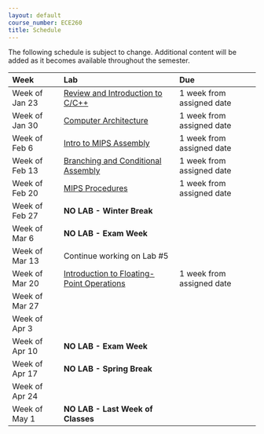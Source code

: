 ```yaml
---
layout: default
course_number: ECE260
title: Schedule
---
```


The following schedule is subject to change.
Additional content will be added as it becomes available throughout the semester.<br>


**Week**       | **Lab**                                                                                                                               |  **Due**                                                                                                                   
:--------------|:--------------------------------------------------------------------------------------------------------------------------------------|:--------------------------    
Week of Jan 23 |  [Review and Introduction to C/C++](https://drive.google.com/a/ycp.edu/file/d/0B36p-YmqpYFWb2V3b1VOWVZwaHM/view?usp=sharing)          |  1 week from assigned date                                           
Week of Jan 30 |  [Computer Architecture](https://drive.google.com/a/ycp.edu/file/d/0B36p-YmqpYFWY2FFXzNaR1FldVk/view?usp=sharing)                     |  1 week from assigned date
Week of Feb 6  |  [Intro to MIPS Assembly](https://drive.google.com/a/ycp.edu/file/d/0B36p-YmqpYFWME9NTEw1SWJEUG8/view?usp=sharing)                    |  1 week from assigned date
Week of Feb 13 |  [Branching and Conditional Assembly](https://drive.google.com/a/ycp.edu/file/d/0B36p-YmqpYFWNzd0M3NTX0VpU2M/view?usp=sharing)        |  1 week from assigned date
Week of Feb 20 |  [MIPS Procedures](https://drive.google.com/a/ycp.edu/file/d/0B36p-YmqpYFWRmJFcWpJQndaVVE/view?usp=sharing)                           |  1 week from assigned date
Week of Feb 27 |  **NO LAB - Winter Break**                                                                                                            |
Week of Mar 6  |  **NO LAB - Exam Week**                                                                                                               |  <!-- EXAM/SIGCSE WEEK - no lab -->                                                                                                  
Week of Mar 13 |  Continue working on Lab #5                                                                                                           |
Week of Mar 20 |  [Introduction to Floating-Point Operations](https://drive.google.com/a/ycp.edu/file/d/0B36p-YmqpYFWU09zTXAwVktOQ1k/view?usp=sharing) |  1 week from assigned date
Week of Mar 27 |                                                                                                                                       |  <!-- Lab #7 --> 
Week of Apr 3  |                                                                                                                                       |  <!-- Lab #8 -->
Week of Apr 10 |  **NO LAB - Exam Week**                                                                                                               |  <!-- EXAM WEEK - no lab -->
Week of Apr 17 |  **NO LAB - Spring Break**                                                                                                            |
Week of Apr 24 |                                                                                                                                       |  <!-- Lab #9 -->
Week of May 1  |  **NO LAB - Last Week of Classes**                                                                                                    |
